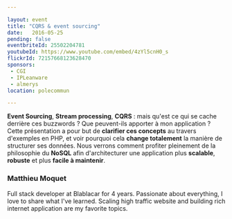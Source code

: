 ```yaml
---

layout: event
title: "CQRS & event sourcing"
date:   2016-05-25
pending: false
eventbriteId: 25502204781
youtubeId: https://www.youtube.com/embed/4zYl5cnH0_s
flickrId: 72157668123628470
sponsors:
 - CGI
 - IPLeanware
 - almerys
location: polecommun

---
```


**Event Sourcing**, **Stream processing**, **CQRS** : mais qu'est ce qui se cache derrière ces buzzwords ? 
Que peuvent-ils apporter à mon application ? 
Cette présentation a pour but de **clarifier ces concepts** au travers d'exemples en PHP, 
et voir pourquoi cela **change totalement** la manière de structurer ses données. 
Nous verrons comment profiter pleinement de la philosophie du **NoSQL** afin d'architecturer une application plus **scalable**, 
**robuste** et plus **facile à maintenir**.


### Matthieu Moquet

Full stack developer at Blablacar for 4 years. Passionate about everything, I love to share what I've learned. 
Scaling high traffic website and building rich internet application are my favorite topics.
